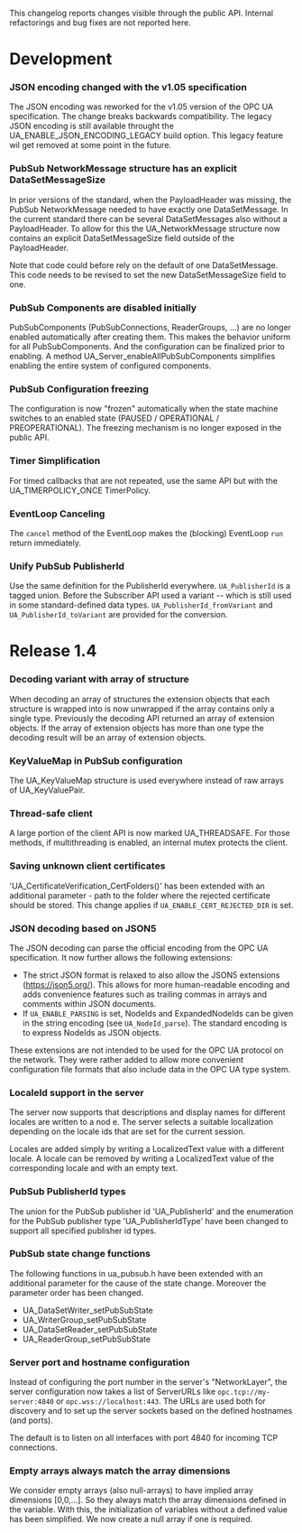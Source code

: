 This changelog reports changes visible through the public API. Internal
refactorings and bug fixes are not reported here.

# Development

### JSON encoding changed with the v1.05 specification

The JSON encoding was reworked for the v1.05 version of the OPC UA
specification. The change breaks backwards compatibility. The legacy JSON
encoding is still available throught the UA_ENABLE_JSON_ENCODING_LEGACY build
option. This legacy feature wil get removed at some point in the future.

### PubSub NetworkMessage structure has an explicit DataSetMessageSize

In prior versions of the standard, when the PayloadHeader was missing, the
PubSub NetworkMessage needed to have exactly one DataSetMessage. In the current
standard there can be several DataSetMessages also without a PayloadHeader. To
allow for this the UA_NetworkMessage structure now contains an explicit
DataSetMessageSize field outside of the PayloadHeader.

Note that code could before rely on the default of one DataSetMessage. This code
needs to be revised to set the new DataSetMessageSize field to one.

### PubSub Components are disabled initially

PubSubComponents (PubSubConnections, ReaderGroups, ...) are no longer enabled
automatically after creating them. This makes the behavior uniform for all
PubSubComponents. And the configuration can be finalized prior to enabling. A
method UA_Server_enableAllPubSubComponents simplifies enabling the entire
system of configured components.

### PubSub Configuration freezing

The configuration is now "frozen" automatically when the state machine switches
to an enabled state (PAUSED / OPERATIONAL / PREOPERATIONAL). The freezing
mechanism is no longer exposed in the public API.

### Timer Simplification

For timed callbacks that are not repeated, use the same API
but with the UA_TIMERPOLICY_ONCE TimerPolicy.

### EventLoop Canceling

The `cancel` method of the EventLoop makes the (blocking) EventLoop `run` return
immediately.

### Unify PubSub PublisherId

Use the same definition for the PublisherId everywhere. `UA_PublisherId` is a
tagged union. Before the Subscriber API used a variant -- which is still used in
some standard-defined data types. `UA_PublisherId_fromVariant` and
`UA_PublisherId_toVariant` are provided for the conversion.

# Release 1.4

### Decoding variant with array of structure

When decoding an array of structures the extension objects that each structure
is wrapped into is now unwrapped if the array contains only a single type.
Previously the decoding API returned an array of extension objects. If the array
of extension objects has more than one type the decoding result will be an array
of extension objects.

### KeyValueMap in PubSub configuration

The UA_KeyValueMap structure is used everywhere instead of raw arrays of
UA_KeyValuePair.

### Thread-safe client

A large portion of the client API is now marked UA_THREADSAFE. For those
methods, if multithreading is enabled, an internal mutex protects the client.

### Saving unknown client certificates

'UA_CertificateVerification_CertFolders()' has been extended with an additional
parameter - path to the folder where the rejected certificate should be stored.
This change applies if `UA_ENABLE_CERT_REJECTED_DIR` is set.

### JSON decoding based on JSON5

The JSON decoding can parse the official encoding from the OPC UA specification.
It now further allows the following extensions:

- The strict JSON format is relaxed to also allow the JSON5 extensions
  (https://json5.org/). This allows for more human-readable encoding and adds
  convenience features such as trailing commas in arrays and comments within
  JSON documents.
- If `UA_ENABLE_PARSING` is set, NodeIds and ExpandedNodeIds can be given in the
  string encoding (see `UA_NodeId_parse`). The standard encoding is to express
  NodeIds as JSON objects.

These extensions are not intended to be used for the OPC UA protocol on the
network. They were rather added to allow more convenient configuration file
formats that also include data in the OPC UA type system.

### LocaleId support in the server

The server now supports that descriptions and display names for different
locales are written to a nod e. The server selects a suitable localization
depending on the locale ids that are set for the current session.

Locales are added simply by writing a LocalizedText value with a different
locale. A locale can be removed by writing a LocalizedText value of the
corresponding locale and with an empty text.

### PubSub PublisherId types

The union for the PubSub publisher id 'UA_PublisherId' and the enumeration for
the PubSub publisher type 'UA_PublisherIdType' have been changed to support all
specified publisher id types.

### PubSub state change functions

The following functions in ua_pubsub.h have been extended with an additional
parameter for the cause of the state change. Moreover the parameter order has
been changed.

- UA_DataSetWriter_setPubSubState
- UA_WriterGroup_setPubSubState
- UA_DataSetReader_setPubSubState
- UA_ReaderGroup_setPubSubState

### Server port and hostname configuration

Instead of configuring the port number in the server's "NetworkLayer", the
server configuration now takes a list of ServerURLs like
`opc.tcp://my-server:4840` or `opc.wss://localhost:443`. The URLs are used both
for discovery and to set up the server sockets based on the defined hostnames
(and ports).

The default is to listen on all interfaces with port 4840 for incoming TCP
connections.

### Empty arrays always match the array dimensions

We consider empty arrays (also null-arrays) to have implied array dimensions
[0,0,...]. So they always match the array dimensions defined in the variable.
With this, the initialization of variables without a defined value has been
simplified. We now create a null array if one is required.
